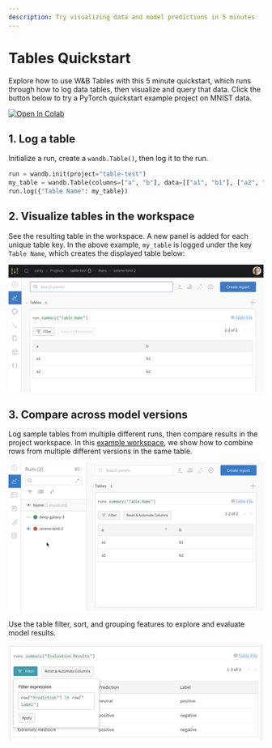 ```yaml
---
description: Try visualizing data and model predictions in 5 minutes
---
```


# Tables Quickstart

Explore how to use W&B Tables with this 5 minute quickstart, which runs through how to log data tables, then visualize and query that data. Click the button below to try a PyTorch quickstart example project on MNIST data.

[![Open In Colab](https://colab.research.google.com/assets/colab-badge.svg)](http://wandb.me/tables-quickstart)

## 1. Log a table

Initialize a run, create a `wandb.Table()`, then log it to the run.

```python
run = wandb.init(project="table-test")
my_table = wandb.Table(columns=["a", "b"], data=[["a1", "b1"], ["a2", "b2"]])
run.log({"Table Name": my_table})
```

## 2. Visualize tables in the workspace

See the resulting table in the workspace. A new panel is added for each unique table key. In the above example, `my_table` is logged under the key `Table Name`, which creates the displayed table below:

![](<../../.gitbook/assets/wandb demo - logged sample table.png>)

## 3. Compare across model versions

Log sample tables from multiple different runs, then compare results in the project workspace. In this [example workspace](https://wandb.ai/carey/table-test?workspace=user-carey), we show how to combine rows from multiple different versions in the same table.

![](<../../.gitbook/assets/wandb demo - toggle on and off cross-run comparisons in tables.gif>)

Use the table filter, sort, and grouping features to explore and evaluate model results.

![](<../../.gitbook/assets/wandb demo - filter on a table.png>)
